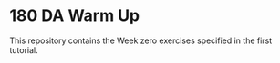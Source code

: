 # 180 DA Warm Up

This repository contains the Week zero exercises specified in the first tutorial.
